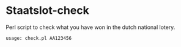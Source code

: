 # Staatslot-check

Perl script to check what you have won in the dutch national lotery. 

    usage: check.pl AA123456
